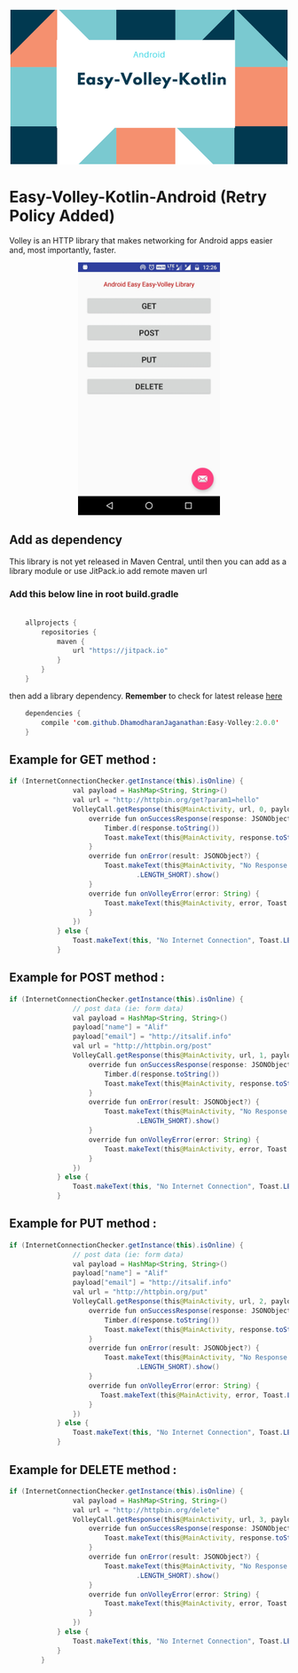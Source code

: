 <p align="center">
  <img src="https://raw.githubusercontent.com/DhamodharanJaganathan/Easy-Volley-Kotlin/master/Screenshots/android_banner.png" width="500">


# Easy-Volley-Kotlin-Android (Retry Policy Added)

Volley is an HTTP library that makes networking for Android apps easier and, most importantly, faster.

<p align="center">
  <img src="https://raw.githubusercontent.com/DhamodharanJaganathan/Easy-Volley/master/Screenshots/screenshot-1520146598863.jpg" width="256" >
 
</p>

## Add as dependency
This library is not yet released in Maven Central, until then you can add as a library module or use JitPack.io add remote maven url

### Add this below line in root build.gradle

```java

    allprojects {
        repositories {
            maven {
                url "https://jitpack.io"
            }
        }
    }
```
    
then add a library dependency. **Remember** to check for latest release [here](https://github.com/DhamodharanJaganathan/Easy-Volley/releases) 
                             
```java
    dependencies {
        compile 'com.github.DhamodharanJaganathan:Easy-Volley:2.0.0'
    }
```

## Example for GET method :

```java
if (InternetConnectionChecker.getInstance(this).isOnline) {
                val payload = HashMap<String, String>()
                val url = "http://httpbin.org/get?param1=hello"
                VolleyCall.getResponse(this@MainActivity, url, 0, payload, object : VolleyCallback {
                    override fun onSuccessResponse(response: JSONObject) {
                        Timber.d(response.toString())
                        Toast.makeText(this@MainActivity, response.toString(), Toast.LENGTH_SHORT).show()
                    }
                    override fun onError(result: JSONObject?) {
                        Toast.makeText(this@MainActivity, "No Response from server", Toast
                                .LENGTH_SHORT).show()
                    }
                    override fun onVolleyError(error: String) {
                        Toast.makeText(this@MainActivity, error, Toast.LENGTH_SHORT).show()
                    }
                })
            } else {
                Toast.makeText(this, "No Internet Connection", Toast.LENGTH_SHORT).show()
            }
```

## Example for POST method :    

```java
if (InternetConnectionChecker.getInstance(this).isOnline) {
                // post data (ie: form data)
                val payload = HashMap<String, String>()
                payload["name"] = "Alif"
                payload["email"] = "http://itsalif.info"
                val url = "http://httpbin.org/post"
                VolleyCall.getResponse(this@MainActivity, url, 1, payload, object : VolleyCallback {
                    override fun onSuccessResponse(response: JSONObject) {
                        Timber.d(response.toString())
                        Toast.makeText(this@MainActivity, response.toString(), Toast.LENGTH_SHORT).show()
                    }
                    override fun onError(result: JSONObject?) {
                        Toast.makeText(this@MainActivity, "No Response from server", Toast
                                .LENGTH_SHORT).show()
                    }
                    override fun onVolleyError(error: String) {
                        Toast.makeText(this@MainActivity, error, Toast.LENGTH_SHORT).show()
                    }
                })
            } else {
                Toast.makeText(this, "No Internet Connection", Toast.LENGTH_SHORT).show()
            }
```

## Example for PUT method : 

```java
if (InternetConnectionChecker.getInstance(this).isOnline) {
                // post data (ie: form data)
                val payload = HashMap<String, String>()
                payload["name"] = "Alif"
                payload["email"] = "http://itsalif.info"
                val url = "http://httpbin.org/put"
                VolleyCall.getResponse(this@MainActivity, url, 2, payload, object : VolleyCallback {
                    override fun onSuccessResponse(response: JSONObject) {
                        Timber.d(response.toString())
                        Toast.makeText(this@MainActivity, response.toString(), Toast.LENGTH_SHORT).show()
                    }
                    override fun onError(result: JSONObject?) {
                        Toast.makeText(this@MainActivity, "No Response from server", Toast
                                .LENGTH_SHORT).show()
                    }
                    override fun onVolleyError(error: String) {
                       Toast.makeText(this@MainActivity, error, Toast.LENGTH_SHORT).show()
                    }
                })
            } else {
                Toast.makeText(this, "No Internet Connection", Toast.LENGTH_SHORT).show()
            } 
```

## Example for DELETE method :

```java
if (InternetConnectionChecker.getInstance(this).isOnline) {
                val payload = HashMap<String, String>()
                val url = "http://httpbin.org/delete"
                VolleyCall.getResponse(this@MainActivity, url, 3, payload, object : VolleyCallback {
                    override fun onSuccessResponse(response: JSONObject) {
                        Toast.makeText(this@MainActivity, response.toString(), Toast.LENGTH_SHORT).show()
                    }
                    override fun onError(result: JSONObject?) {
                        Toast.makeText(this@MainActivity, "No Response from server", Toast
                                .LENGTH_SHORT).show()
                    }
                    override fun onVolleyError(error: String) {
                        Toast.makeText(this@MainActivity, error, Toast.LENGTH_SHORT).show()
                    }
                })
            } else {
                Toast.makeText(this, "No Internet Connection", Toast.LENGTH_SHORT).show()
            }
        }
```

